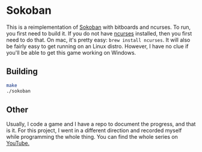# Sokoban

This is a reimplementation of [Sokoban](https://en.wikipedia.org/wiki/Sokoban) with bitboards and ncurses. To run, you first need to build it. If you do not have [ncurses](https://invisible-island.net/ncurses/) installed, then you first need to do that. On mac, it's pretty easy: `brew install ncurses`. It will also be fairly easy to get running on an Linux distro. However, I have no clue if you'll be able to get this game working on Windows.

## Building

```bash
make
./sokoban
```

## Other

Usually, I code a game and I have a repo to document the progress, and that is it. For this project, I went in a different direction and recorded myself while programming the whole thing. You can find the whole series on [YouTube.](https://www.youtube.com/watch?v=1qzPr5OpPOE&list=PLwaZncztKsRckZ0u3sKbwkZMtH1-ABkDR)
